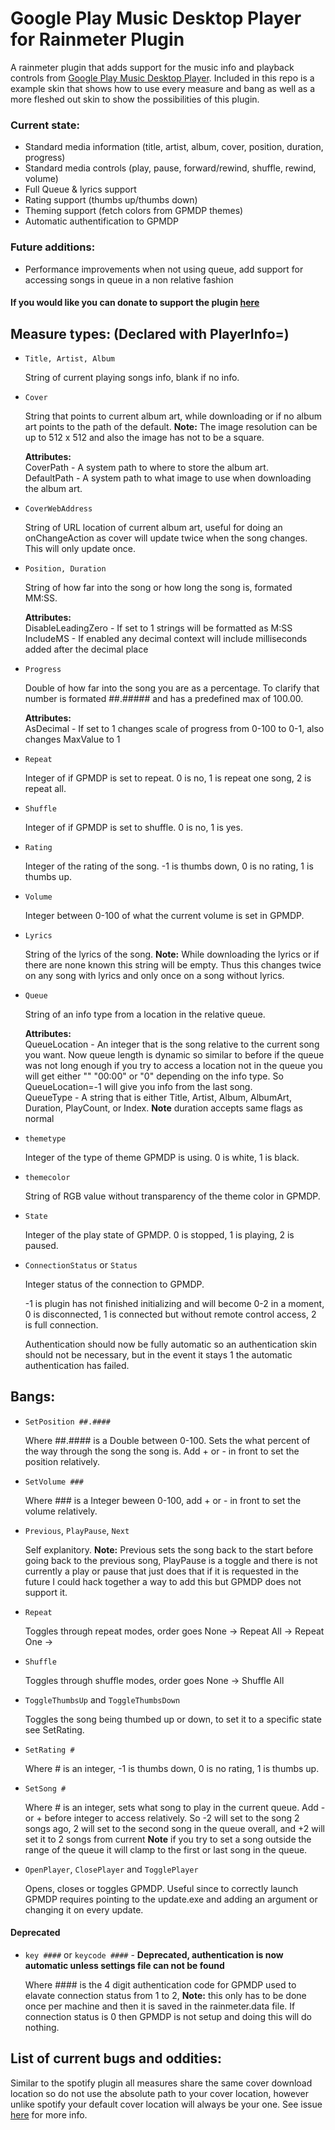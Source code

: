 # Google Play Music Desktop Player for Rainmeter Plugin
A rainmeter plugin that adds support for the music info and playback controls from [Google Play Music Desktop Player](https://www.googleplaymusicdesktopplayer.com/).
Included in this repo is a example skin that shows how to use every measure and bang as well as a more fleshed out skin to show the possibilities of this plugin.

### Current state:

- Standard media information (title, artist, album, cover, position, duration, progress)
- Standard media controls (play, pause, forward/rewind, shuffle, rewind, volume)
- Full Queue & lyrics support
- Rating support (thumbs up/thumbs down)
- Theming support (fetch colors from GPMDP themes)
- Automatic authentification to GPMDP

### Future additions:
- Performance improvements when not using queue, add support for accessing songs in queue in a non relative fashion 

#### If you would like you can donate to support the plugin [here](https://www.paypal.me/tjhrulz)

## Measure types: (Declared with PlayerInfo=)

- `Title, Artist, Album`

  String of current playing songs info, blank if no info.    

- `Cover`

  String that points to current album art, while downloading or if no album art points to the path of the default.
  **Note:** The image resolution can be up to 512 x 512 and also the image has not to be a square.
  
  **Attributes:**  
  CoverPath - A system path to where to store the album art.  
  DefaultPath - A system path to what image to use when downloading the album art.
  
- `CoverWebAddress`

  String of URL location of current album art, useful for doing an onChangeAction as cover will update twice when the song changes. This will only update once.
  
- `Position, Duration`

  String of how far into the song or how long the song is, formated MM:SS.
  
  **Attributes:**  
  DisableLeadingZero - If set to 1 strings will be formatted as M:SS
  IncludeMS - If enabled any decimal context will include milliseconds added after the decimal place
  
- `Progress`

  Double of how far into the song you are as a percentage. To clarify that number is formated ##.##### and has a predefined max of 100.00.
  
  **Attributes:**  
  AsDecimal - If set to 1 changes scale of progress from 0-100 to 0-1, also changes MaxValue to 1 

- `Repeat`

  Integer of if GPMDP is set to repeat. 0 is no, 1 is repeat one song, 2 is repeat all.
  
- `Shuffle`

  Integer of if GPMDP is set to shuffle. 0 is no, 1 is yes.
  
- `Rating`

  Integer of the rating of the song. -1 is thumbs down, 0 is no rating, 1 is thumbs up.
  
- `Volume`
  
  Integer between 0-100 of what the current volume is set in GPMDP.
  
- `Lyrics`

  String of the lyrics of the song.
  **Note:** While downloading the lyrics or if there are none known this string will be empty. Thus this changes twice on any song with lyrics and only once on a song without lyrics.
  
- `Queue`

  String of an info type from a location in the relative queue.
  
  **Attributes:**  
  QueueLocation - An integer that is the song relative to the current song you want. Now queue length is dynamic so similar to before if the queue was not long enough if you try to access a location not in the queue you will get either "" "00:00" or "0" depending on the info type. So QueueLocation=-1 will give you info from the last song.  
  QueueType - A string that is either Title, Artist, Album, AlbumArt, Duration, PlayCount, or Index. **Note** duration accepts same flags as normal
  
- `themetype`

  Integer of the type of theme GPMDP is using. 0 is white, 1 is black.
  
- `themecolor`

  String of RGB value without transparency of the theme color in GPMDP.
  
- `State`

  Integer of the play state of GPMDP. 0 is stopped, 1 is playing, 2 is paused.
  
- `ConnectionStatus` or `Status`

  Integer status of the connection to GPMDP.
  
  -1 is plugin has not finished initializing and will become 0-2 in a moment, 0 is disconnected, 1 is connected but without remote control access, 2 is full connection.
  
  Authentication should now be fully automatic so an authentication skin should not be necessary, but in the event it stays 1 the automatic authentication has failed.

## Bangs:

- `SetPosition ##.####`

  Where ##.#### is a Double between 0-100. Sets the what percent of the way through the song the song is. Add + or - in front to set the position relatively.
  
- `SetVolume ###`

  Where ### is a Integer beween 0-100, add + or - in front to set the volume relatively.
  
- `Previous`, `PlayPause`, `Next`

  Self explanitory.
  **Note:** Previous sets the song back to the start before going back to the previous song, PlayPause is a toggle and there is not currently a play or pause that just does that if it is requested in the future I could hack together a way to add this but GPMDP does not support it.
  
- `Repeat`

  Toggles through repeat modes, order goes None -> Repeat All -> Repeat One -> 
  
- `Shuffle`

  Toggles through shuffle modes, order goes None -> Shuffle All
  
- `ToggleThumbsUp` and `ToggleThumbsDown`

  Toggles the song being thumbed up or down, to set it to a specific state see SetRating.
  
- `SetRating #`

  Where # is an integer, -1 is thumbs down, 0 is no rating, 1 is thumbs up.
    
- `SetSong #`

  Where # is an integer, sets what song to play in the current queue. Add - or + before integer to access relatively. So -2 will set to the song 2 songs ago, 2 will set to the second song in the queue overall, and +2 will set it to 2 songs from current **Note** if you try to set a song outside the range of the queue it will clamp to the first or last song in the queue.
  
- `OpenPlayer`, `ClosePlayer` and `TogglePlayer`
  
  Opens, closes or toggles GPMDP. Useful since to correctly launch GPMDP requires pointing to the update.exe and adding an argument or changing it on every update.

#### Deprecated
- `key ####` or `keycode ####` - **Deprecated, authentication is now automatic unless settings file can not be found**

  Where #### is the 4 digit authentication code for GPMDP used to elavate connection status from 1 to 2, **Note:** this only has to be done once per machine and then it is saved in the rainmeter.data file. If connection status is 0 then GPMDP is not setup and doing this will do nothing. 

## List of current bugs and oddities:
Similar to the spotify plugin all measures share the same cover download location so do not use the absolute path to your cover location, however unlike spotify your default cover location will always be your one. See issue [here](https://github.com/tjhrulz/GPMDP-Plugin/issues/1) for more info.
